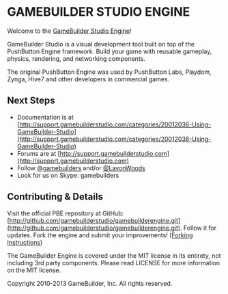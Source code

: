 GAMEBUILDER STUDIO ENGINE
=================

Welcome to the [GameBuilder Studio Engine](http://www.gamebuilderstudio.com)!

GameBuilder Studio is a visual development tool built on top of the PushButton Engine framework. Build your game with reusable gameplay, physics, rendering, and networking components.

The original PushButton Engine was used by PushButton Labs, Playdom, Zynga, Hive7 and other developers in commercial games.

Next Steps
----------

* Documentation is at [http://support.gamebuilderstudio.com/categories/20012036-Using-GameBuilder-Studio](http://support.gamebuilderstudio.com/categories/20012036-Using-GameBuilder-Studio)
* Forums are at [http://support.gamebuilderstudio.com](http://support.gamebuilderstudio.com)
* Follow [@gamebuilders](http://twitter.com/gamebuilders) and/or [@LavonWoods](http://twitter.com/lavonwoods)
* Look for us on Skype: gamebuilders

Contributing & Details
----------------------

Visit the official PBE repository at GitHub: [http://github.com/gamebuilderstudio/gamebuilderengine.git](http://github.com/gamebuilderstudio/gamebuilderengine.git). Follow it for updates. Fork the engine and submit your improvements!  ([Forking Instructions](http://help.github.com/forking/))

The GameBuilder Engine is covered under the MIT license in its entirety,
not including 3rd party components. Please read LICENSE for more 
information on the MIT license.

Copyright 2010-2013 GameBuilder, Inc. All rights reserved.
